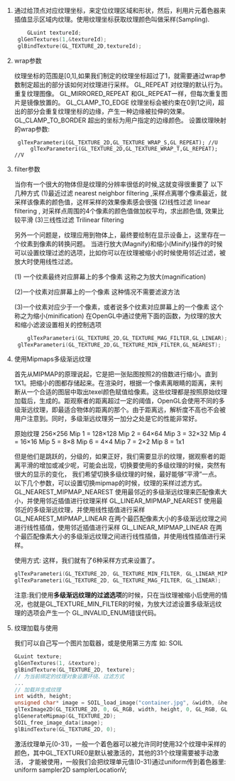 1. 通过给顶点对应纹理坐标，来定位纹理区域和形状，然后，利用片元着色器来插值显示区域内纹理。使用纹理坐标获取纹理颜色叫做采样(Sampling).

   ```c++
       GLuint textureId;
   	glGenTextures(1,&textureId);
   	glBindTexture(GL_TEXTURE_2D,textureId);
   ```

2. wrap参数

   纹理坐标的范围是[0,1],如果我们制定的纹理坐标超过了1，就需要通过wrap参数制定超出的部分该如何对纹理进行采样。
   GL_REPEAT	对纹理的默认行为。重复纹理图像。
   GL_MIRRORED_REPEAT	和GL_REPEAT一样，但每次重复图片是镜像放置的。
   GL_CLAMP_TO_EDGE	纹理坐标会被约束在0到1之间，超出的部分会重复纹理坐标的边缘，产生一种边缘被拉伸的效果。
   GL_CLAMP_TO_BORDER	超出的坐标为用户指定的边缘颜色。
   设置纹理映射的wrap参数:

   ```c+
   	glTexParameteri(GL_TEXTURE_2D,GL_TEXTURE_WRAP_S,GL_REPEAT); //U
    	glTexParameteri(GL_TEXTURE_2D,GL_TEXTURE_WRAP_T,GL_REPEAT); //V
   ```

3. filter参数

   当你有一个很大的物体但是纹理的分辨率很低的时候,这就变得很重要了
   以下几种方式
   (1)最近过滤 nearest neighbor filtering  ,采样点离哪个像素最近，就采样该像素的颜色值，这样采样的效果像素感会很强
   (2)线性过滤 linear filtering , 对采样点周围的4个像素的颜色值做加权平均，求出颜色值,  效果比较平滑
   (3)三线性过滤 Trilinear filtering 

   另外一个问题是，纹理应用到物体上，最终要绘制在显示设备上，这里存在一个纹素到像素的转换问题。
   当进行放大(Magnify)和缩小(Minify)操作的时候可以设置纹理过滤的选项，比如你可以在纹理被缩小的时候使用邻近过滤，被放大时使用线性过滤。

    (1) 一个纹素最终对应屏幕上的多个像素  这称之为放大(magnification)

    (2)一个纹素对应屏幕上的一个像素 这种情况不需要滤波方法

    (3)一个纹素对应少于一个像素，或者说多个纹素对应屏幕上的一个像素 这个称之为缩小(minification)
   在OpenGL中通过使用下面的函数，为纹理的放大和缩小滤波设置相关的控制选项

   ```c++
       glTexParameteri(GL_TEXTURE_2D,GL_TEXTURE_MAG_FILTER,GL_LINEAR);
   	glTexParameteri(GL_TEXTURE_2D,GL_TEXTURE_MIN_FILTER,GL_NEAREST);
   ```

4. 使用Mipmaps多级渐远纹理 

   首先从MIPMAP的原理说起，它是把一张贴图按照2的倍数进行缩小。直到1X1。把缩小的图都存储起来。在渲染时，根据一个像素离眼睛的距离，来判断从一个合适的图层中取出texel颜色赋值给像素。这些纹理都是按照原始纹理加载后，生成的。距观察者的距离超过一定的阈值，OpenGL会使用不同的多级渐远纹理，即最适合物体的距离的那个。由于距离远，解析度不高也不会被用户注意到。同时，多级渐远纹理另一加分之处是它的性能非常好。

   原始纹理 256×256
   Mip 1 = 128×128
   Mip 2 = 64×64
   Mip 3 = 32×32
   Mip 4 = 16×16
   Mip 5 = 8×8
   Mip 6 = 4×4
   Mip 7 = 2×2
   Mip 8 = 1x1

   但是他们是跳跃的，分级的，如果正好，我们需要显示的纹理，据观察者的距离平滑的增加或减少呢，可能会出现，切换要使用的多级纹理的时候，突然有很大的显示的变化，
   我们希望切换多级纹理的时候，最好能够“平滑”一点。
   以下几个参数，可以设置切换mipmap的时候，纹理的采样过滤方式。
   GL_NEAREST_MIPMAP_NEAREST	使用最邻近的多级渐远纹理来匹配像素大小，并使用邻近插值进行纹理采样
   GL_LINEAR_MIPMAP_NEAREST	使用最邻近的多级渐远纹理，并使用线性插值进行采样
   GL_NEAREST_MIPMAP_LINEAR	在两个最匹配像素大小的多级渐远纹理之间进行线性插值，使用邻近插值进行采样
   GL_LINEAR_MIPMAP_LINEAR  	在两个最匹配像素大小的多级渐远纹理之间进行线性插值，并使用线性插值进行采样。

   使用方式:  这样，我们就有了6种采样方式来设置了。

   ```c++
   glTexParameteri(GL_TEXTURE_2D, GL_TEXTURE_MIN_FILTER, GL_LINEAR_MIPMAP_LINEAR);
   glTexParameteri(GL_TEXTURE_2D, GL_TEXTURE_MAG_FILTER, GL_LINEAR);
   ```
   注意:我们使用**多级渐远纹理的过滤选项**的时候，只在当纹理被缩小后使用的情况，也就是GL_TEXTURE_MIN_FILTER的时候，为放大过滤设置多级渐远纹理的选项会产生一个
   GL_INVALID_ENUM错误代码。

5. 纹理加载与使用

   我们可以自己写一个图片加载器，或是使用第三方库 如: SOIL

   ```c++
   GLuint texture;
   glGenTextures(1, &texture);
   glBindTexture(GL_TEXTURE_2D, texture);
   // 为当前绑定的纹理对象设置环绕、过滤方式
   ...
   // 加载并生成纹理
   int width, height;
   unsigned char* image = SOIL_load_image("container.jpg", &width, &height, 0, SOIL_LOAD_RGB);
   glTexImage2D(GL_TEXTURE_2D, 0, GL_RGB, width, height, 0, GL_RGB, GL_UNSIGNED_BYTE, image);
   glGenerateMipmap(GL_TEXTURE_2D);
   SOIL_free_image_data(image);
   glBindTexture(GL_TEXTURE_2D, 0); 
   ```

   激活纹理单元(0-31)，一般一个着色器可以被允许同时使用32个纹理中采样的颜色，其中GL_TEXTURE0是默认被激活的，其他的31个纹理需要被手动激活，
   才能被使用，一般我们会把纹理单元值(0-31)通过uniform传到着色器里: uniform sampler2D samplerLocationV;